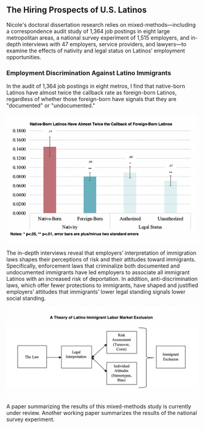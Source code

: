 ## The Hiring Prospects of U.S. Latinos

Nicole's doctoral dissertation research relies on mixed-methods—including a correspondence audit study of 1,364 job postings in eight large metropolitan areas, a national survey experiment of 1,515 employers, and in-depth interviews with 47 employers, service providers, and lawyers—to examine the effects of nativity and legal status on Latinos’ employment opportunities. 

### Employment Discrimination Against Latino Immigrants

In the audit of 1,364 job postings in eight metros, I find that native-born Latinos have almost twice the callback rate as foreign-born Latinos, regardless of whether those foreign-born have signals that they are "documented" or "undocumented." 

![audit3](audit3.png) <!-- .element style="height: 100px" -->

The in-depth interviews reveal that employers’ interpretation of immigration laws shapes their perceptions of risk and their attitudes toward immigrants. Specifically, enforcement laws that criminalize both documented and undocumented immigrants have led employers to associate all immigrant Latinos with an increased risk of deportation. In addition, anti-discrimination laws, which offer fewer protections to immigrants, have shaped and justified employers’ attitudes that immigrants’ lower legal standing signals lower social standing. 

![audit4](audit4.png) <!-- .element style="height: 100px" -->

A paper summarizing the results of this mixed-methods study is currently under review. Another working paper summarizes the results of the national survey experiment.
